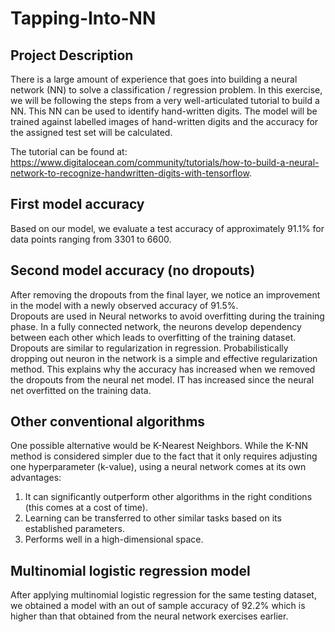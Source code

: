 # Tapping-Into-NN

## Project Description

There is a large amount of experience that goes into building a neural network (NN) to solve a classification / regression problem. In this exercise, we will be following the steps from a very well-articulated tutorial to build a NN. This NN can be used to identify hand-written digits. The model will be trained against labelled images of hand-written digits and the accuracy for the assigned test set will be calculated.

The tutorial can be found at: https://www.digitalocean.com/community/tutorials/how-to-build-a-neural-network-to-recognize-handwritten-digits-with-tensorflow.

## First model accuracy
Based on our model, we evaluate a test accuracy of approximately 91.1% for data points ranging from 3301 to 6600.

## Second model accuracy (no dropouts)
After removing the dropouts from the final layer, we notice an improvement in the model with a
newly observed accuracy of 91.5%.
<br>Dropouts are used in Neural networks to avoid overfitting during the training phase. In a fully
connected network, the neurons develop dependency between each other which leads to overfitting
of the training dataset.
<br>Dropouts are similar to regularization in regression. Probabilistically dropping out neuron in the
network is a simple and effective regularization method. This explains why the accuracy has
increased when we removed the dropouts from the neural net model. IT has increased since the
neural net overfitted on the training data.

## Other conventional algorithms
One possible alternative would be K-Nearest Neighbors. While the K-NN method is considered
simpler due to the fact that it only requires adjusting one hyperparameter (k-value), using a neural
network comes at its own advantages:<br>
1. It can significantly outperform other algorithms in the right conditions (this comes at a
cost of time).<br>
2. Learning can be transferred to other similar tasks based on its established parameters.<br>
3. Performs well in a high-dimensional space.<br>

## Multinomial logistic regression model
After applying multinomial logistic regression for the same testing dataset, we obtained a model with an out of sample accuracy of 92.2% which is higher than that obtained from the neural network exercises earlier.
